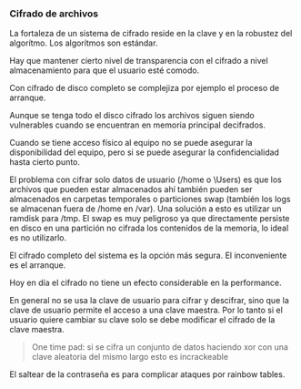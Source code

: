 ### Cifrado de archivos
La fortaleza de un sistema de cifrado reside en la clave y en la robustez del algorítmo. Los algorítmos son estándar.

Hay que mantener cierto nivel de transparencia con el cifrado a nivel almacenamiento para que el usuario esté comodo.

Con cifrado de disco completo se complejiza por ejemplo el proceso de arranque.

Aunque se tenga todo el disco cifrado los archivos siguen siendo vulnerables cuando se encuentran en memoria principal decifrados.

Cuando se tiene acceso físico al equipo no se puede asegurar la disponibilidad del equipo, pero si se puede asegurar la confidencialidad hasta cierto punto.

El problema con cifrar solo datos de usuario (/home o \\Users) es que los archivos que pueden estar almacenados ahí también pueden ser almacenados en carpetas temporales o particiones swap (también los logs se almacenan fuera de /home en /var). Una solución a esto es utilizar un ramdisk para /tmp. El swap es muy peligroso ya que directamente persiste en disco en una partición no cifrada los contenidos de la memoria, lo ideal es no utilizarlo.

El cifrado completo del sistema es la opción más segura. El inconveniente es el arranque.

Hoy en día el cifrado no tiene un efecto considerable en la performance.

En general no se usa la clave de usuario para cifrar y descifrar, sino que la clave de usuario permite el acceso a una clave maestra. Por lo tanto si el usuario quiere cambiar su clave solo se debe modificar el cifrado de la clave maestra.

> One time pad: si se cifra un conjunto de datos haciendo xor con una clave aleatoria del mismo largo esto es incrackeable

El saltear de la contraseña es para complicar ataques por rainbow tables.
	